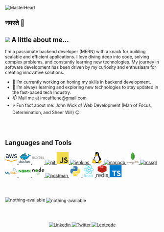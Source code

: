 ![MasterHead](https://repository-images.githubusercontent.com/588181932/e36ec678-7984-4cdd-8e4c-a3932772ff8e)
## नमस्ते 🙏 


## <img src="https://media.giphy.com/media/VgCDAzcKvsR6OM0uWg/giphy.gif" width="50"> A little about me... 

I'm a passionate backend developer (MERN) with a knack for building scalable and efficient applications. I love diving deep into code, solving complex problems, and constantly learning new technologies. My journey in software development has been driven by my curiosity and enthusiasm for creating innovative solutions.

- 🔭 I’m currently working on honing my skills in backend development.
- 🌱 I’m always learning and exploring new technologies to stay updated in the fast-paced tech industry.
- 📫 Mail me at [imcaffiene@gmail.com](mailto:imcaffiene@gmail.com)
- ⚡ Fun fact about me: John Wick of Web Development (Man of Focus, Determination, and Sheer Will) 😉

<br/> <br/>
  
## Languages and Tools
<p align="center"> 

<a href="https://aws.amazon.com" target="_blank" rel="noreferrer"> <img src="https://raw.githubusercontent.com/devicons/devicon/master/icons/amazonwebservices/amazonwebservices-original-wordmark.svg" alt="aws" width="40" height="40"/> </a> <a href="https://www.docker.com/" target="_blank" rel="noreferrer"> <img src="https://raw.githubusercontent.com/devicons/devicon/master/icons/docker/docker-original-wordmark.svg" alt="docker" width="40" height="40"/> </a> <a href="https://expressjs.com" target="_blank" rel="noreferrer"> <img src="https://raw.githubusercontent.com/devicons/devicon/master/icons/express/express-original-wordmark.svg" alt="express" width="40" height="40"/> </a> <a href="https://git-scm.com/" target="_blank" rel="noreferrer"> <img src="https://www.vectorlogo.zone/logos/git-scm/git-scm-icon.svg" alt="git" width="40" height="40"/> </a> <a href="https://developer.mozilla.org/en-US/docs/Web/JavaScript" target="_blank" rel="noreferrer"> <img src="https://raw.githubusercontent.com/devicons/devicon/master/icons/javascript/javascript-original.svg" alt="javascript" width="40" height="40"/> </a> <a href="https://www.jenkins.io" target="_blank" rel="noreferrer"> <img src="https://www.vectorlogo.zone/logos/jenkins/jenkins-icon.svg" alt="jenkins" width="40" height="40"/> </a> <a href="https://www.linux.org/" target="_blank" rel="noreferrer"> <img src="https://raw.githubusercontent.com/devicons/devicon/master/icons/linux/linux-original.svg" alt="linux" width="40" height="40"/> </a> <a href="https://mariadb.org/" target="_blank" rel="noreferrer"> <img src="https://www.vectorlogo.zone/logos/mariadb/mariadb-icon.svg" alt="mariadb" width="40" height="40"/> </a> <a href="https://www.mongodb.com/" target="_blank" rel="noreferrer"> <img src="https://raw.githubusercontent.com/devicons/devicon/master/icons/mongodb/mongodb-original-wordmark.svg" alt="mongodb" width="40" height="40"/> </a> <a href="https://www.microsoft.com/en-us/sql-server" target="_blank" rel="noreferrer"> <img src="https://www.svgrepo.com/show/303229/microsoft-sql-server-logo.svg" alt="mssql" width="40" height="40"/> </a> <a href="https://www.mysql.com/" target="_blank" rel="noreferrer"> <img src="https://raw.githubusercontent.com/devicons/devicon/master/icons/mysql/mysql-original-wordmark.svg" alt="mysql" width="40" height="40"/> </a> <a href="https://www.nginx.com" target="_blank" rel="noreferrer"> <img src="https://raw.githubusercontent.com/devicons/devicon/master/icons/nginx/nginx-original.svg" alt="nginx" width="40" height="40"/> </a> <a href="https://nodejs.org" target="_blank" rel="noreferrer"> <img src="https://raw.githubusercontent.com/devicons/devicon/master/icons/nodejs/nodejs-original-wordmark.svg" alt="nodejs" width="40" height="40"/> </a> <a href="https://postman.com" target="_blank" rel="noreferrer"> <img src="https://www.vectorlogo.zone/logos/getpostman/getpostman-icon.svg" alt="postman" width="40" height="40"/> </a> <a href="https://www.python.org" target="_blank" rel="noreferrer"> <img src="https://raw.githubusercontent.com/devicons/devicon/master/icons/python/python-original.svg" alt="python" width="40" height="40"/> </a> <a href="https://reactjs.org/" target="_blank" rel="noreferrer"> <img src="https://raw.githubusercontent.com/devicons/devicon/master/icons/react/react-original-wordmark.svg" alt="react" width="40" height="40"/> </a> <a href="https://redis.io" target="_blank" rel="noreferrer"> <img src="https://raw.githubusercontent.com/devicons/devicon/master/icons/redis/redis-original-wordmark.svg" alt="redis" width="40" height="40"/> </a> <a href="https://www.typescriptlang.org/" target="_blank" rel="noreferrer"> <img src="https://raw.githubusercontent.com/devicons/devicon/master/icons/typescript/typescript-original.svg" alt="typescript" width="40" height="40"/> </a> </p>
</p>

<br/> <br/>

<p><img align="left" src="https://github-readme-stats.vercel.app/api/top-langs?username=nothing-available&show_icons=true&locale=en&layout=compact" alt="nothing-available" /></p>

<p>&nbsp;<img align="center" src="https://github-readme-stats.vercel.app/api?username=nothing-available&show_icons=true&locale=en" alt="nothing-available" /></p>


<br/> <br/>

<p align="center"> 
  <a href="https://www.linkedin.com/in/nothingavail/)">
    <img alt="Linkedin" src="https://img.shields.io/badge/-LinkedIn-222222?style=flat-square&logo=Linkedin&logoColor=white&link=https://www.linkedin.com/in/nothingavail/"/>
  </a>
    
<a href="https://twitter.com/i_m_caffeine">
  <img alt="Twitter" src="https://img.shields.io/badge/Twitter-%231DA1F2.svg?logo=Twitter&logoColor=white">
</a>

<a href="https://leetcode.com/i_m_caffeine/">
  <img alt="Leetcode" src="https://img.shields.io/badge/LeetCode-%23FFA116.svg?logo=leetcode&logoColor=white">
</a>
</p>



